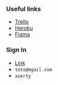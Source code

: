 ### Useful links
- [Trello](https://trello.com/c/Uz7b1HVI/1-home-page)
- [Heroku](https://fnnd-and-trust.herokuapp.com/)
- [Figma](https://www.figma.com/file/qNuptgleXqXbI2diXla2zQ/Nanana?node-id=1%3A69)

### Sign In

- [Link](https://fnnd-and-trust.herokuapp.com/users/sign_in)
- `toto@mgail.com`
- `azerty`
